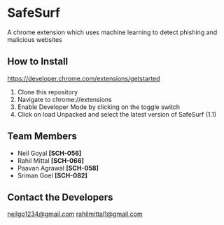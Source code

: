 # SafeSurf
A chrome extension which uses machine learning to detect phishing and malicious websites

## How to Install
https://developer.chrome.com/extensions/getstarted
1. Clone this repository
2. Navigate to chrome://extensions
3. Enable Developer Mode by clicking on the toggle switch
4. Click on load Unpacked and select the latest version of SafeSurf (1.1)

## Team Members
- Neil Goyal **[SCH-056]**   
- Rahil Mittal **[SCH-066]**
- Paavan Agrawal **[SCH-058]** 
- Sriman Goel **[SCH-082]**


## Contact the Developers
neilgo1234@gmail.com
rahilmittal1@gmail.com
